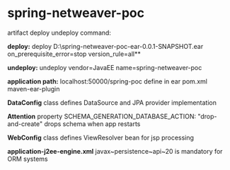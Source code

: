 # spring-netweaver-poc

artifact deploy undeploy command:

**deploy:** deploy D:\spring-netweaver-poc-ear-0.0.1-SNAPSHOT.ear on_prerequisite_error=stop version_rule=all**

**undeploy:** undeploy  vendor=JavaEE name=spring-netweaver-poc

**application path:** localhost:50000/spring-poc define in ear pom.xml maven-ear-plugin

**DataConfig** class defines DataSource and JPA provider implementation

**Attention** property SCHEMA_GENERATION_DATABASE_ACTION: "drop-and-create" drops schema when app restarts

**WebConfig** class defines ViewResolver bean for jsp processing

**application-j2ee-engine.xml** 
<reference-target provider-name="sap.com" target-type="library">javax~persistence~api~20</reference-target> is mandatory for ORM systems
